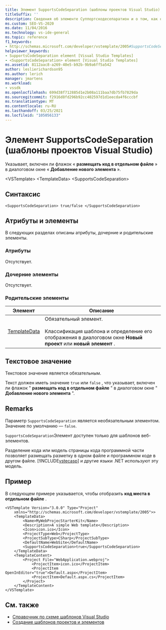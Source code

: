 ```yaml
---
title: Элемент SupportsCodeSeparation (шаблоны проектов Visual Studio)
titleSuffix: ''
description: Сведения об элементе Суппортскодесепаратион и о том, как он указывает, включен ли флажок Размещать код в отдельном файле в диалоговом окне "Добавление нового элемента".
ms.custom: SEO-VS-2020
ms.date: 11/04/2016
ms.technology: vs-ide-general
ms.topic: reference
f1_keywords:
- http://schemas.microsoft.com/developer/vstemplate/2005#SupportsCodeSeparation
helpviewer_keywords:
- SupportsCodeSeparation element [Visual Studio Templates]
- <SupportsCodeSeparation> element [Visual Studio Templates]
ms.assetid: 8112aac8-a269-40e5-b92b-9b9a6ff5a542
author: leslierichardson95
ms.author: lerich
manager: jmartens
ms.workload:
- vssdk
ms.openlocfilehash: 699d38f712885d1e2b08a111baa7db75fb7829da
ms.sourcegitcommit: f2916d8fd296b92cc402597d1d1eecda4f6cccbf
ms.translationtype: MT
ms.contentlocale: ru-RU
ms.lasthandoff: 03/25/2021
ms.locfileid: "105056133"
---
```

# <a name="supportscodeseparation-element-visual-studio-templates"></a>Элемент SupportsCodeSeparation (шаблоны проектов Visual Studio)
Указывает, включен ли флажок « **размещать код в отдельном файле** » в диалоговом окне « **Добавление нового элемента** ».

 \<VSTemplate> \<TemplateData>
 \<SupportsCodeSeparation>

## <a name="syntax"></a>Синтаксис

```
<SupportsCodeSeparation> true/false </SupportsCodeSeparation>
```

## <a name="attributes-and-elements"></a>Атрибуты и элементы
 В следующих разделах описаны атрибуты, дочерние и родительские элементы.

### <a name="attributes"></a>Атрибуты
 Отсутствует.

### <a name="child-elements"></a>Дочерние элементы
 Отсутствует.

### <a name="parent-elements"></a>Родительские элементы

|Элемент|Описание|
|-------------|-----------------|
|[TemplateData](../extensibility/templatedata-element-visual-studio-templates.md)|Обязательный элемент.<br /><br /> Классификация шаблона и определение его отображения в диалоговом окне **Новый проект** или **новый элемент** .|

## <a name="text-value"></a>Текстовое значение
 Текстовое значение является обязательным.

 Текст должен иметь значение `true` или `false` , что указывает, включен ли флажок " **размещать код в отдельном файле** " в диалоговом окне " **Добавление нового элемента** ".

## <a name="remarks"></a>Remarks
 Параметр `SupportsCodeSeparation` является необязательным элементом. Значение по умолчанию — `false`.

 `SupportsCodeSeparation`Элемент доступен только для шаблонов веб-элементов.

 Разделение кода или модель страницы кода программной части позволяет размещать разметку в одном файле и программном коде в другом файле. [!INCLUDE[vstecasp](../code-quality/includes/vstecasp_md.md)] и другие языки .NET используют эту модель.

## <a name="example"></a>Пример
 В следующем примере указывается, чтобы отобразить **код места в отдельном файле** .

```
<VSTemplate Version="3.0.0" Type="Project"
    xmlns="http://schemas.microsoft.com/developer/vstemplate/2005">>
    <TemplateData>
        <Name>MyWebProjecStarterKit</Name>
        <Description>A simple Web template</Description>
        <Icon>icon.ico</Icon>
        <ProjectType>Web</ProjectType>
        <ProjectSubType>CSharp</ProjectSubType>
        <DefaultName>WebSite</DefaultName>
        <SupportsCodeSeparation>true</SupportsCodeSeparation>
    </TemplateData>
    <TemplateContent>
        <Project File="WebApplication.webproj">
            <ProjectItem>icon.ico</ProjectItem>
            <ProjectItem OpenInEditor="true">Default.aspx</ProjectItem>
            <ProjectItem>Default.aspx.cs</ProjectItem>
        </Project>
    </TemplateContent>
</VSTemplate>
```

## <a name="see-also"></a>См. также
- [Справочник по схеме шаблонов Visual Studio](../extensibility/visual-studio-template-schema-reference.md)
- [Создание шаблонов проектов и элементов](../ide/creating-project-and-item-templates.md)
